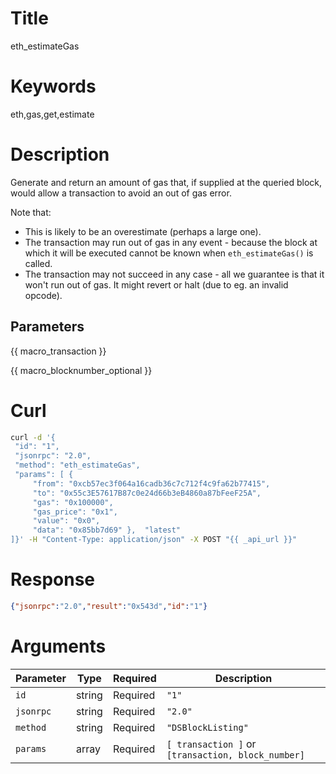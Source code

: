 # Title

eth_estimateGas

# Keywords

eth,gas,get,estimate

# Description

Generate and return an amount of gas that, if supplied at the queried block, would allow a transaction to avoid an out of gas error.

Note that:

 * This is likely to be an overestimate (perhaps a large one).
 * The transaction may run out of gas in any event - because the block at which it will be executed cannot be known when `eth_estimateGas()` is called.
 * The transaction may not succeed in any case - all we guarantee is that it won't run out of gas. It might revert or halt (due to eg. an invalid opcode).

## Parameters

{{ macro_transaction }}

{{ macro_blocknumber_optional }}

# Curl

```sh
curl -d '{
 "id": "1",
 "jsonrpc": "2.0",
 "method": "eth_estimateGas",
 "params": [ {
     "from": "0xcb57ec3f064a16cadb36c7c712f4c9fa62b77415",
     "to": "0x55c3E57617B87c0e24d66b3eB4860a87bFeeF25A",
     "gas": "0x100000",
     "gas_price": "0x1",
     "value": "0x0",
     "data": "0x85bb7d69" },  "latest"
]}' -H "Content-Type: application/json" -X POST "{{ _api_url }}"
```

# Response

```json
{"jsonrpc":"2.0","result":"0x543d","id":"1"}
```

# Arguments

| Parameter | Type   | Required | Description                                                |
| --------- | ------ | -------- | ---------------------------------------------------------- |
| `id`      | string | Required | `"1"`                                                      |
| `jsonrpc` | string | Required | `"2.0"`                                                    |
| `method`  | string | Required | `"DSBlockListing"`                                         |
| `params`  | array  | Required | `[ transaction ]` or `[transaction, block_number]`         |
